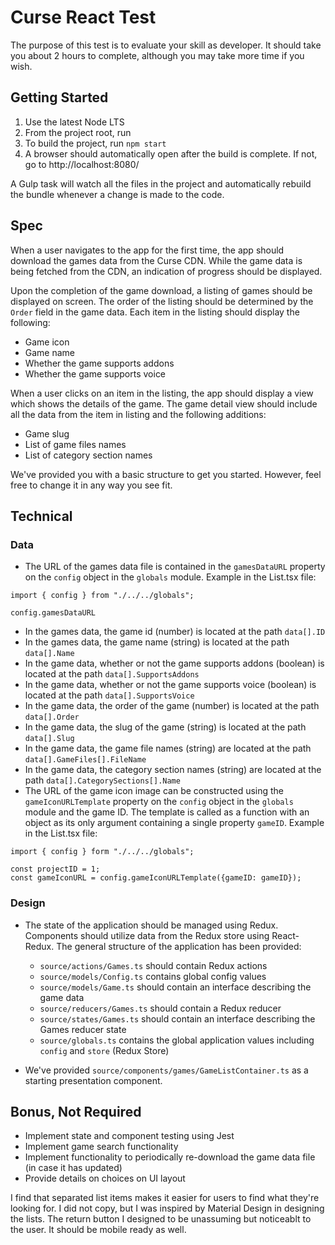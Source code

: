 # Curse React Test

The purpose of this test is to evaluate your skill as developer. It should take you about 2 hours to complete, although you may take more time if you wish.

## Getting Started

1. Use the latest Node LTS
2. From the project root, run ` `
3. To build the project, run `npm start`
4. A browser should automatically open after the build is complete. If not, go to http://localhost:8080/

A Gulp task will watch all the files in the project and automatically rebuild the bundle whenever a change is made to the code.

## Spec

When a user navigates to the app for the first time, the app should download the games data from the Curse CDN. While the game data is being fetched from the CDN, an indication of progress should be displayed.

Upon the completion of the game download, a listing of games should be displayed on screen. The order of the listing should be determined by the `Order` field in the game data. Each item in the listing should display the following:

- Game icon
- Game name 
- Whether the game supports addons
- Whether the game supports voice

When a user clicks on an item in the listing, the app should display a view which shows the details of the game. The game detail view should include all the data from the item in listing and the following additions:

- Game slug
- List of game files names
- List of category section names

We've provided you with a basic structure to get you started. However, feel free to change it in any way you see fit.

## Technical

### Data
- The URL of the games data file is contained in the `gamesDataURL` property on the `config` object in the `globals` module. Example in the List.tsx file:

```
import { config } from "./../../globals";

config.gamesDataURL
``` 
- In the games data, the game id (number) is located at the path `data[].ID`
- In the games data, the game name (string) is located at the path `data[].Name`
- In the game data, whether or not the game supports addons (boolean) is located at the path `data[].SupportsAddons`
- In the game data, whether or not the game supports voice (boolean) is located at the path `data[].SupportsVoice`
- In the game data, the order of the game (number) is located at the path `data[].Order`
- In the game data, the slug of the game (string) is located at the path `data[].Slug`
- In the game data, the game file names (string) are located at the path `data[].GameFiles[].FileName`
- In the game data, the category section names (string) are located at the path `data[].CategorySections[].Name`
- The URL of the game icon image can be constructed using the `gameIconURLTemplate` property on the `config` object in the `globals` module and the game ID. The template is called as a function with an object as its only argument containing a single property `gameID`. Example in the List.tsx file:

```
import { config } form "./../../globals";

const projectID = 1;
const gameIconURL = config.gameIconURLTemplate({gameID: gameID});
```

### Design

- The state of the application should be managed using Redux. Components should utilize data from the Redux store using React-Redux. The general structure of the application has been provided:

    - `source/actions/Games.ts` should contain Redux actions
    - `source/models/Config.ts` contains global config values
    - `source/models/Game.ts` should contain an interface describing the game data
    - `source/reducers/Games.ts` should contain a Redux reducer
    - `source/states/Games.ts` should contain an interface describing the Games reducer state
    - `source/globals.ts` contains the global application values including `config` and `store` (Redux Store)

- We've provided `source/components/games/GameListContainer.ts` as a starting presentation component.

## Bonus, Not Required

- Implement state and component testing using Jest
- Implement game search functionality
- Implement functionality to periodically re-download the game data file (in case it has updated)
- Provide details on choices on UI layout



I find that separated list items makes it easier for users to find what they're looking for. I did not copy, but I was inspired by Material Design in designing the lists. The return button I designed to be unassuming but noticeablt to the user. It should be mobile ready as well.







